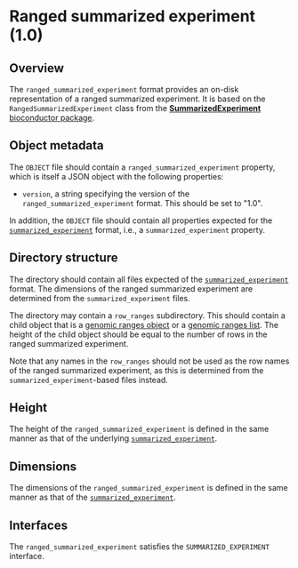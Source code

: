 

# Ranged summarized experiment (1.0)

## Overview

The `ranged_summarized_experiment` format provides an on-disk representation of a ranged summarized experiment. 
It is based on the `RangedSummarizedExperiment` class from the [**SummarizedExperiment** bioconductor package](https://bioconductor.org/packages/SummarizedExperiment).

## Object metadata

The `OBJECT` file should contain a `ranged_summarized_experiment` property, which is itself a JSON object with the following properties:

- `version`, a string specifying the version of the `ranged_summarized_experiment` format.
  This should be set to "1.0".

In addition, the `OBJECT` file should contain all properties expected for the [`summarized_experiment`](../summarized_experiment) format, i.e., a `summarized_experiment` property.

## Directory structure

The directory should contain all files expected of the [`summarized_experiment`](../summarized_experiment) format.
The dimensions of the ranged summarized experiment are determined from the `summarized_experiment` files.

The directory may contain a `row_ranges` subdirectory.
This should contain a child object that is a [genomic ranges object](../genomic_ranges) or a [genomic ranges list](../genomic_ranges_list).
The height of the child object should be equal to the number of rows in the ranged summarized experiment.

Note that any names in the `row_ranges` should not be used as the row names of the ranged summarized experiment, 
as this is determined from the `summarized_experiment`-based files instead.

## Height

The height of the `ranged_summarized_experiment` is defined in the same manner as that of the underlying [`summarized_experiment`](../summarized_experiment).

## Dimensions

The dimensions of the `ranged_summarized_experiment` is defined in the same manner as that of the [`summarized_experiment`](../summarized_experiment).

## Interfaces

The `ranged_summarized_experiment` satisfies the `SUMMARIZED_EXPERIMENT` interface.
